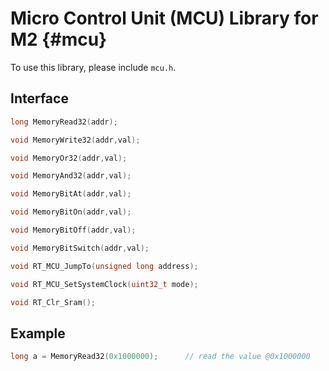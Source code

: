# Micro Control Unit (MCU) Library for M2  {#mcu}

To use this library, please include `mcu.h`.

## Interface

```C
long MemoryRead32(addr);

void MemoryWrite32(addr,val);

void MemoryOr32(addr,val);

void MemoryAnd32(addr,val);

void MemoryBitAt(addr,val);

void MemoryBitOn(addr,val);

void MemoryBitOff(addr,val);

void MemoryBitSwitch(addr,val);

void RT_MCU_JumpTo(unsigned long address);

void RT_MCU_SetSystemClock(uint32_t mode);

void RT_Clr_Sram();
```

## Example

```C
long a = MemoryRead32(0x1000000);      // read the value @0x1000000
```

